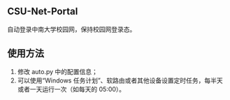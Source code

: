 ## CSU-Net-Portal
自动登录中南大学校园网，保持校园网登录态。
## 使用方法
1. 修改 auto.py 中的配置信息；
2. 可以使用“Windows 任务计划”、软路由或者其他设备设置定时任务，每半天或者一天运行一次（如每天的 05:00）。